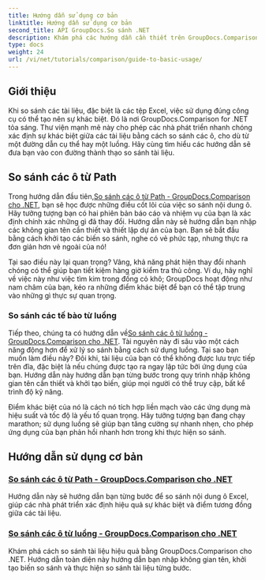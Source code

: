 ```yaml
---
title: Hướng dẫn sử dụng cơ bản
linktitle: Hướng dẫn sử dụng cơ bản
second_title: API GroupDocs.So sánh .NET
description: Khám phá các hướng dẫn cần thiết trên GroupDocs.Comparison cho .NET để so sánh tài liệu hiệu quả và hiểu biết sâu sắc về phát triển. Tìm hiểu cách so sánh các ô Excel dễ dàng.
type: docs
weight: 24
url: /vi/net/tutorials/comparison/guide-to-basic-usage/
---
```

## Giới thiệu

Khi so sánh các tài liệu, đặc biệt là các tệp Excel, việc sử dụng đúng công cụ có thể tạo nên sự khác biệt. Đó là nơi GroupDocs.Comparison for .NET tỏa sáng. Thư viện mạnh mẽ này cho phép các nhà phát triển nhanh chóng xác định sự khác biệt giữa các tài liệu bằng cách so sánh các ô, cho dù từ một đường dẫn cụ thể hay một luồng. Hãy cùng tìm hiểu các hướng dẫn sẽ đưa bạn vào con đường thành thạo so sánh tài liệu.

## So sánh các ô từ Path

 Trong hướng dẫn đầu tiên,[So sánh các ô từ Path - GroupDocs.Comparison cho .NET](./comparing-cells-from-path/), bạn sẽ học được những điều cốt lõi của việc so sánh nội dung ô. Hãy tưởng tượng bạn có hai phiên bản báo cáo và nhiệm vụ của bạn là xác định chính xác những gì đã thay đổi. Hướng dẫn này sẽ hướng dẫn bạn nhập các không gian tên cần thiết và thiết lập dự án của bạn. Bạn sẽ bắt đầu bằng cách khởi tạo các biến so sánh, nghe có vẻ phức tạp, nhưng thực ra đơn giản hơn vẻ ngoài của nó!

Tại sao điều này lại quan trọng? Vâng, khả năng phát hiện thay đổi nhanh chóng có thể giúp bạn tiết kiệm hàng giờ kiểm tra thủ công. Ví dụ, hãy nghĩ về việc này như việc tìm kim trong đống cỏ khô; GroupDocs hoạt động như nam châm của bạn, kéo ra những điểm khác biệt để bạn có thể tập trung vào những gì thực sự quan trọng.

### So sánh các tế bào từ luồng

 Tiếp theo, chúng ta có hướng dẫn về[So sánh các ô từ luồng - GroupDocs.Comparison cho .NET](./comparing-cells-from-stream/). Tài nguyên này đi sâu vào một cách năng động hơn để xử lý so sánh bằng cách sử dụng luồng. Tại sao bạn muốn làm điều này? Đôi khi, tài liệu của bạn có thể không được lưu trực tiếp trên đĩa, đặc biệt là nếu chúng được tạo ra ngay lập tức bởi ứng dụng của bạn. Hướng dẫn này hướng dẫn bạn từng bước trong quy trình nhập không gian tên cần thiết và khởi tạo biến, giúp mọi người có thể truy cập, bất kể trình độ kỹ năng.

Điểm khác biệt của nó là cách nó tích hợp liền mạch vào các ứng dụng mà hiệu suất và tốc độ là yếu tố quan trọng. Hãy tưởng tượng bạn đang chạy marathon; sử dụng luồng sẽ giúp bạn tăng cường sự nhanh nhẹn, cho phép ứng dụng của bạn phản hồi nhanh hơn trong khi thực hiện so sánh.

## Hướng dẫn sử dụng cơ bản
### [So sánh các ô từ Path - GroupDocs.Comparison cho .NET](./comparing-cells-from-path/)
Hướng dẫn này sẽ hướng dẫn bạn từng bước để so sánh nội dung ô Excel, giúp các nhà phát triển xác định hiệu quả sự khác biệt và điểm tương đồng giữa các tài liệu.
### [So sánh các ô từ luồng - GroupDocs.Comparison cho .NET](./comparing-cells-from-stream/)
Khám phá cách so sánh tài liệu hiệu quả bằng GroupDocs.Comparison cho .NET. Hướng dẫn toàn diện này hướng dẫn bạn nhập không gian tên, khởi tạo biến so sánh và thực hiện so sánh tài liệu từng bước.